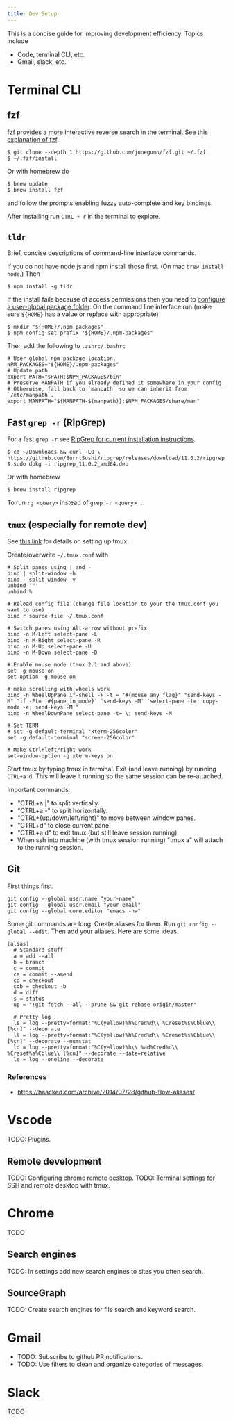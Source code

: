 ```yaml
---
title: Dev Setup
---
```


This is a concise guide for improving development efficiency. Topics include
* Code, terminal CLI, etc.
* Gmail, slack, etc.

# Terminal CLI

## fzf

fzf provides a more interactive reverse search in the terminal. See [this explanation of fzf](https://remysharp.com/2018/08/23/cli-improved#fzf--ctrlr).

```
$ git clone --depth 1 https://github.com/junegunn/fzf.git ~/.fzf
$ ~/.fzf/install
```

Or with homebrew do
```
$ brew update
$ brew install fzf
```
and follow the prompts enabling fuzzy auto-complete and key bindings.

After installing run `CTRL + r` in the terminal to explore.

## `tldr`

Brief, concise descriptions of command-line interface commands.

If you do not have node.js and npm install those first. (On mac `brew install node`.) Then

```
$ npm install -g tldr
```

If the install fails because of access permissions then you need to [configure a user-global package folder](https://github.com/sindresorhus/guides/blob/master/npm-global-without-sudo.md). On the command line interface run (make sure `${HOME}` has a value or replace with appropriate)

```
$ mkdir "${HOME}/.npm-packages"
$ npm config set prefix "${HOME}/.npm-packages"
```

Then add the following to `.zshrc/.bashrc`

```
# User-global npm package location.
NPM_PACKAGES="${HOME}/.npm-packages"
# Update path.
export PATH="$PATH:$NPM_PACKAGES/bin"
# Preserve MANPATH if you already defined it somewhere in your config.
# Otherwise, fall back to `manpath` so we can inherit from `/etc/manpath`.
export MANPATH="${MANPATH-$(manpath)}:$NPM_PACKAGES/share/man"
```

## Fast `grep -r` (RipGrep)

For a fast `grep -r` see [RipGrep for current installation instructions](https://github.com/BurntSushi/ripgrep#installation).

```
$ cd ~/Downloads && curl -LO \ 
https://github.com/BurntSushi/ripgrep/releases/download/11.0.2/ripgrep_11.0.2_amd64.deb
$ sudo dpkg -i ripgrep_11.0.2_amd64.deb
```

Or with homebrew
```
$ brew install ripgrep
```

To run `rg <query>` instead of `grep -r <query> .`.

## `tmux` (especially for remote dev)
See [this link](https://www.hamvocke.com/blog/a-guide-to-customizing-your-tmux-conf/) for details on setting up tmux.

Create/overwrite `~/.tmux.conf` with
```
# Split panes using | and -
bind | split-window -h
bind - split-window -v
unbind '"'
unbind %

# Reload config file (change file location to your the tmux.conf you want to use)
bind r source-file ~/.tmux.conf

# Switch panes using Alt-arrow without prefix
bind -n M-Left select-pane -L
bind -n M-Right select-pane -R
bind -n M-Up select-pane -U
bind -n M-Down select-pane -D

# Enable mouse mode (tmux 2.1 and above)
set -g mouse on
set-option -g mouse on

# make scrolling with wheels work
bind -n WheelUpPane if-shell -F -t = "#{mouse_any_flag}" "send-keys -M" "if -Ft= '#{pane_in_mode}' 'send-keys -M' 'select-pane -t=; copy-mode -e; send-keys -M'"
bind -n WheelDownPane select-pane -t= \; send-keys -M

# Set TERM
# set -g default-terminal "xterm-256color"
set -g default-terminal "screen-256color"

# Make Ctrl+left/right work
set-window-option -g xterm-keys on
```

Start tmux by typing tmux in terminal. Exit (and leave running) by running `CTRL+a d`. This will leave it running so the same session can be re-attached.

Important commands:
* "CTRL+a |" to split vertically.
* "CTRL+a -" to split horizontally.
* "CTRL+{up/down/left/right}" to move between window panes.
* "CTRL+d" to close current pane.
* "CTRL+a d" to exit tmux (but still leave session running).
* When ssh into machine (with tmux session running) "tmux a" will attach to the running session.

## Git
First things first.
```
git config --global user.name "your-name"
git config --global user.email "your-email"
git config --global core.editor "emacs -nw"
```

Some git commands are long. Create aliases for them. Run `git config --global --edit`. Then add your aliases. Here are some ideas.
```
[alias]
  # Standard stuff
  a = add --all
  b = branch
  c = commit
  ca = commit --amend
  co = checkout
  cob = checkout -b
  d = diff
  s = status
  up = "!git fetch --all --prune && git rebase origin/master"

  # Pretty log
  ls = log --pretty=format:"%C(yellow)%h%Cred%d\\ %Creset%s%Cblue\\ [%cn]" --decorate
  ll = log --pretty=format:"%C(yellow)%h%Cred%d\\ %Creset%s%Cblue\\ [%cn]" --decorate --numstat
  ld = log --pretty=format:"%C(yellow)%h\\ %ad%Cred%d\\ %Creset%s%Cblue\\ [%cn]" --decorate --date=relative
  le = log --oneline --decorate
```

### References
* https://haacked.com/archive/2014/07/28/github-flow-aliases/

# Vscode
TODO: Plugins.

## Remote development
TODO: Configuring chrome remote desktop.
TODO: Terminal settings for SSH and remote desktop with tmux.

# Chrome
TODO

## Search engines
TODO: In settings add new search engines to sites you often search.

## SourceGraph
TODO: Create search engines for file search and keyword search.

# Gmail
* TODO: Subscribe to github PR notifications.
* TODO: Use filters to clean and organize categories of messages.

# Slack
TODO
